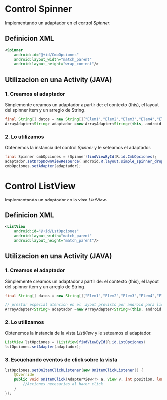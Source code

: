 # Control Spinner

Implementando un adaptador en el control *Spinner*.

## Definicion XML

```xml
<Spinner
    android:id="@+id/CmbOpciones"
    android:layout_width="match_parent"
    android:layout_height="wrap_content"/>
```

## Utilizacion en una Activity (JAVA)

### 1. Creamos el adaptador

Simplemente creamos un adaptador a partir de: el contexto (this), el layout del spinner item y un arreglo de String.

```java
final String[] datos = new String[]{"Elem1","Elem2","Elem3","Elem4","Elem5"};
ArrayAdapter<String> adaptador =new ArrayAdapter<String>(this, android.R.layout.simple_spinner_item, datos);
```

### 2. Lo utilizamos

Obtenemos la instancia del control *Spinner* y le seteamos el adaptador.

```java
final Spinner cmbOpciones = (Spinner)findViewById(R.id.CmbOpciones);
adaptador.setDropDownViewResource( android.R.layout.simple_spinner_dropdown_item);
cmbOpciones.setAdapter(adaptador);
```


# Control ListView

Implementando un adaptador en la vista *ListView*.

## Definicion XML

```xml
<ListView
    android:id="@+id/LstOpciones"
    android:layout_width="match_parent"
    android:layout_height="match_parent"/>
```

## Utilizacion en una Activity (JAVA)

### 1. Creamos el adaptador

Simplemente creamos un adaptador a partir de: el contexto (this), el layout del spinner item y un arreglo de String.

```java
final String[] datos = new String[]{"Elem1","Elem2","Elem3","Elem4","Elem5"};

// prestar especial atencion en el layout provisto por android para list views:
ArrayAdapter<String> adaptador =new ArrayAdapter<String>(this, android.R.layout.simple_list_item_1, datos);
```

### 2. Lo utilizamos

Obtenemos la instancia de la vista *ListView* y le seteamos el adaptador.

```java
ListView lstOpciones = (ListView)findViewById(R.id.LstOpciones)
lstOpciones.setAdapter(adaptador);
```

### 3. Escuchando eventos de click sobre la vista

```java
lstOpciones.setOnItemClickListener(new OnItemClickListener() {
    @Override
    public void onItemClick(AdapterView<?> a, View v, int position, long id) {
        //Acciones necesarias al hacer click
    }
});
```

